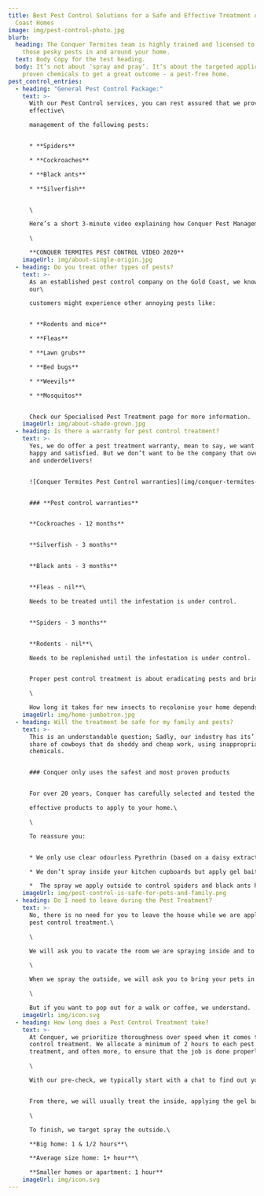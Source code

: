 ```yaml
---
title: Best Pest Control Solutions for a Safe and Effective Treatment of Gold
  Coast Homes
image: img/pest-control-photo.jpg
blurb:
  heading: The Conquer Termites team is highly trained and licensed to treat all
    those pesky pests in and around your home.
  text: Body Copy for the test heading.
  body: It’s not about ‘spray and pray’. It’s about the targeted application of
    proven chemicals to get a great outcome - a pest-free home.
pest_control_entries:
  - heading: "General Pest Control Package:"
    text: >-
      With our Pest Control services, you can rest assured that we provide
      effective\

      management of the following pests:


      * **Spiders**

      * **Cockroaches**

      * **Black ants**

      * **Silverfish**


      \

      Here’s a short 3-minute video explaining how Conquer Pest Management will treat your home.\

      \

      **CONQUER TERMITES PEST CONTROL VIDEO 2020**
    imageUrl: img/about-single-origin.jpg
  - heading: Do you treat other types of pests?
    text: >-
      As an established pest control company on the Gold Coast, we know that
      our\

      customers might experience other annoying pests like:


      * **Rodents and mice**

      * **Fleas**

      * **Lawn grubs**

      * **Bed bugs**

      * **Weevils**

      * **Mosquitos**


      Check our Specialised Pest Treatment page for more information.
    imageUrl: img/about-shade-grown.jpg
  - heading: Is there a warranty for pest control treatment?
    text: >-
      Yes, we do offer a pest treatment warranty, mean to say, we want you to be
      happy and satisfied. But we don’t want to be the company that overpromises
      and underdelivers!


      ![Conquer Termites Pest Control warranties](img/conquer-termites-pest-control-warranties.jpg)


      ### **Pest control warranties**


      **Cockroaches - 12 months**


      **Silverfish - 3 months**


      **Black ants - 3 months**


      **Fleas - nil**\

      Needs to be treated until the infestation is under control.


      **Spiders - 3 months**


      **Rodents - nil**\

      Needs to be replenished until the infestation is under control.


      Proper pest control treatment is about eradicating pests and bringing the population down to zero. It is not designed to keep pests away for 12 months.\

      \

      How long it takes for new insects to recolonise your home depends on the surroundings and environment. It might take many months before spiders, and black ants recolonise, or they could come back sooner.
    imageUrl: img/home-jumbotron.jpg
  - heading: Will the treatment be safe for my family and pests?
    text: >-
      This is an understandable question; Sadly, our industry has its’ fair
      share of cowboys that do shoddy and cheap work, using inappropriate
      chemicals.


      ### Conquer only uses the safest and most proven products


      For over 20 years, Conquer has carefully selected and tested the safest and most\

      effective products to apply to your home.\

      \

      To reassure you:


      * We only use clear odourless Pyrethrin (based on a daisy extract) sprays inside your house

      * We don’t spray inside your kitchen cupboards but apply gel bait.\

      *  The spray we apply outside to control spiders and black ants has the same active ingredient used in Frontline for flea and tick control for your dogs and cats.
    imageUrl: img/pest-control-is-safe-for-pets-and-family.png
  - heading: Do I need to leave during the Pest Treatment?
    text: >-
      No, there is no need for you to leave the house while we are applying the
      pest control treatment.\

      \

      We will ask you to vacate the room we are spraying inside and to be careful not to slip on the spray along the edges of the hard floors until it has dried.\

      \

      When we spray the outside, we will ask you to bring your pets in and temporarily close the windows.\

      \

      But if you want to pop out for a walk or coffee, we understand.
    imageUrl: img/icon.svg
  - heading: How long does a Pest Control Treatment take?
    text: >-
      At Conquer, we prioritize thoroughness over speed when it comes to pest
      control treatment. We allocate a minimum of 2 hours to each pest
      treatment, and often more, to ensure that the job is done properly.\

      \

      With our pre-check, we typically start with a chat to find out your main concerns so we can address them before doing a walk-around check.


      From there, we will usually treat the inside, applying the gel bait and spraying the skirting broads. We also apply a dusting treatment through the access point into your roof.\

      \

      To finish, we target spray the outside.\

      **Big home: 1 & 1/2 hours**\

      **Average size home: 1+ hour**\

      **Smaller homes or apartment: 1 hour**
    imageUrl: img/icon.svg
---
```

